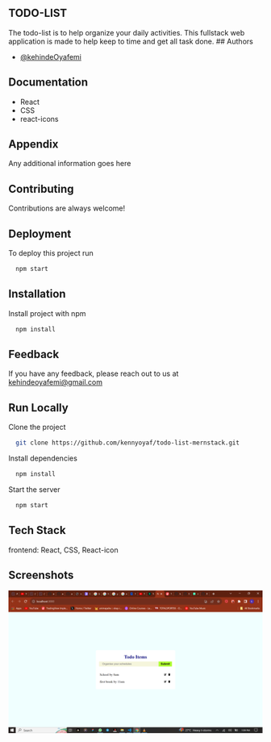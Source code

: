 
## TODO-LIST

The todo-list is to help organize your daily activities. This fullstack web application is made to help keep to time and get all task done. ## Authors

- [@kehindeOyafemi](https://github.com/kennyoyaf)


## Documentation

* React
* CSS
* react-icons

## Appendix

Any additional information goes here

## Contributing

Contributions are always welcome!


## Deployment

To deploy this project run

```bash
  npm start
```


## Installation

Install project with npm

```bash
  npm install 
```
    
## Feedback

If you have any feedback, please reach out to us at kehindeoyafemi@gmail.com


## Run Locally

Clone the project

```bash
  git clone https://github.com/kennyoyaf/todo-list-mernstack.git
```

Install dependencies

```bash
  npm install
```

Start the server

```bash
  npm start
```


## Tech Stack

frontend: React, CSS, React-icon
## Screenshots

![Todo-list](https://github.com/kennyoyaf/todo-list-mernstack/blob/main/public/assets/images/todo-list.PNG?raw=true)
